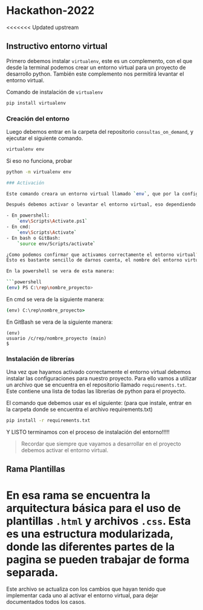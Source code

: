 # Hackathon-2022

<<<<<<< Updated upstream
## Instructivo entorno virtual

Primero debemos instalar `virtualenv`, este es un complemento, con el que desde la terminal podemos crear un entorno virtual para un proyecto de desarrollo python. También este complemento nos permitirá levantar el entorno virtual.

Comando de instalación de `virtualenv`

```bash
pip install virtualenv
```

### Creación del entorno

Luego debemos entrar en la carpeta del repositorio `consultas_on_demand`, y ejecutar el siguiente comando.

```bash
virtualenv env
```
Si eso no funciona, probar
```bash
python -m virtualenv env

### Activación

Este comando creara un entorno virtual llamado `env`, que por la configuración que tiene el repositorio, sera ignorado por git.

Después debemos activar o levantar el entorno virtual, eso dependiendo de la terminal en la que nos encontremos variara el tipo de comando que debemos utilizar.

- En powershell:
    `env\Scripts\Activate.ps1`
- En cmd:
    `env\Scripts\Activate`
- En bash o GitBash:
    `source env/Scripts/activate`

¿Como podemos confirmar que activamos correctamente el entorno virtual?
Esto es bastante sencillo de darnos cuenta, el nombre del entorno virtual aparecerá antes de la linea de la consola/terminar entre paréntesis.

En la powershell se vera de esta manera:

```powershell
(env) PS C:\rep\nombre_proyecto>
```

En cmd se vera de la siguiente manera:

```cmd
(env) C:\rep\nombre_proyecto>
```

En GitBash se vera de la siguiente manera:

```gitbash
(env) 
usuario /c/rep/nombre_proyecto (main)
$
```

### Instalación de librerías

Una vez que hayamos activado correctamente el entorno virtual debemos instalar las configuraciones para nuestro proyecto. Para ello vamos a utilizar un archivo que se encuentra en el repositorio llamado `requirements.txt`. Este contiene una lista de todas las librerías de python para el proyecto.

El comando que debemos usar es el siguiente: (para que instale, entrar en la carpeta donde se encuentra el archivo requirements.txt)

```bash
pip install -r requirements.txt
```

Y LISTO terminamos con el proceso de instalación del entorno!!!!!

> Recordar que siempre que vayamos a desarrollar en el proyecto debemos activar el entorno virtual.

## Rama Plantillas

En esa rama se encuentra la arquitectura básica para el uso de plantillas `.html` y archivos `.css`. Esta es una estructura modularizada, donde las diferentes partes de la pagina se pueden trabajar de forma separada.
=======
Este archivo se actualiza con los cambios que hayan tenido que implementar cada uno al activar el entorno virtual, para dejar documentados todos los casos.
